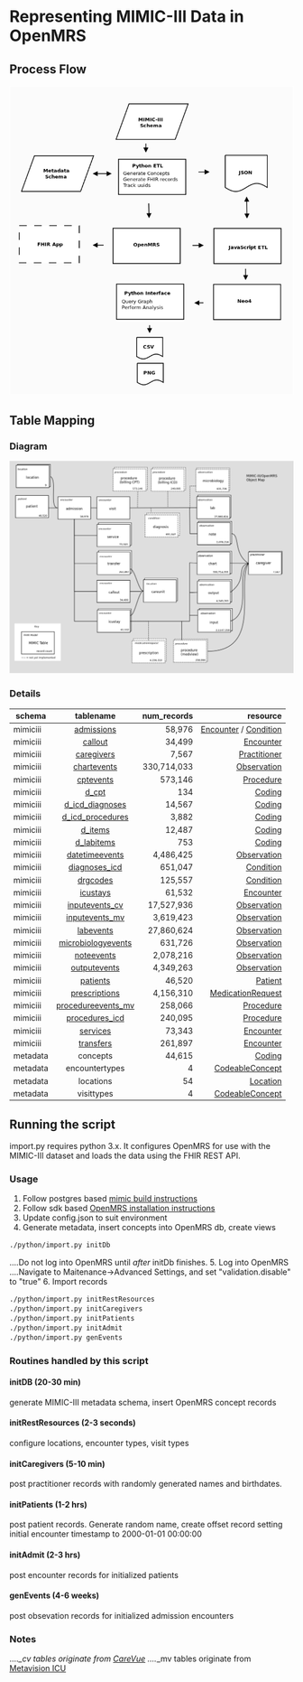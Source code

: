 # Representing MIMIC-III Data in OpenMRS
## Process Flow
![alt text](https://github.com/EpistasisLab/mrsman/blob/master/docs/process.png "Loading Process")
## Table Mapping
### Diagram
![alt text](https://github.com/EpistasisLab/mrsman/blob/master/docs/graph.png "MIMIC/OpenMRS object map")
### Details
| schema |      tablename|      num_records | resource
| ------------- |:-------------:| -----:| -------------:|
mimiciii |      [admissions](https://mimic.physionet.org/mimictables/admissions/) |    58,976 | [Encounter](https://www.hl7.org/fhir/encounter.html) / [Condition](https://www.hl7.org/fhir/condition.html)
mimiciii |      [callout](https://mimic.physionet.org/mimictables/callout/) |  34,499  | [Encounter](https://www.hl7.org/fhir/encounter.html)
mimiciii |      [caregivers](https://mimic.physionet.org/mimictables/caregivers/) |    7,567 | [Practitioner](https://www.hl7.org/fhir/practitioner.html)
mimiciii |      [chartevents](https://mimic.physionet.org/mimictables/chartevents/) |   330,714,033 | [Observation](https://www.hl7.org/fhir/observation.html)
mimiciii |      [cptevents](https://mimic.physionet.org/mimictables/cptevents/)  |     573,146 | [Procedure](https://www.hl7.org/fhir/procedure.html)
mimiciii |      [d_cpt](https://mimic.physionet.org/mimictables/d_cpt/) | 134 | [Coding](https://www.hl7.org/fhir/datatypes.html#Coding)
mimiciii |      [d_icd_diagnoses](https://mimic.physionet.org/mimictables/d_icd_diagnoses/) |       14,567 | [Coding](https://www.hl7.org/fhir/datatypes.html#Coding)
mimiciii |      [d_icd_procedures](https://mimic.physionet.org/mimictables/d_icd_procedures/) | 3,882 | [Coding](https://www.hl7.org/fhir/datatypes.html#Coding)
mimiciii |      [d_items](https://mimic.physionet.org/mimictables/d_items/) |       12,487 | [Coding](https://www.hl7.org/fhir/datatypes.html#Coding)
mimiciii |      [d_labitems](https://mimic.physionet.org/mimictables/d_labitems/) |    753 | [Coding](https://www.hl7.org/fhir/datatypes.html#Coding)
mimiciii |      [datetimeevents](https://mimic.physionet.org/mimictables/datetimeevents) |        4,486,425 | [Observation](https://www.hl7.org/fhir/observation.html)
mimiciii |      [diagnoses_icd](https://mimic.physionet.org/mimictables/diagnoses_icd/) | 651,047 | [Condition](https://www.hl7.org/fhir/condition.html) 
mimiciii |      [drgcodes](https://mimic.physionet.org/mimictables/drgcodes/) |      125,557 | [Condition](https://www.hl7.org/fhir/condition.html)
mimiciii |      [icustays](https://mimic.physionet.org/mimictables/icustays/) |      61,532 |  [Encounter](https://www.hl7.org/fhir/encounter.html)
mimiciii |      [inputevents_cv](https://mimic.physionet.org/mimictables/inputevents_cv/) |        17,527,936 | [Observation](https://www.hl7.org/fhir/observation.html)
mimiciii |      [inputevents_mv](https://mimic.physionet.org/mimictables/inputevents_mv/) |        3,619,423 | [Observation](https://www.hl7.org/fhir/observation.html)
mimiciii |      [labevents](https://mimic.physionet.org/mimictables/labevents/) |     27,860,624 | [Observation](https://www.hl7.org/fhir/observation.html)
mimiciii |      [microbiologyevents](https://mimic.physionet.org/mimictables/microbiologyevents/) |    631,726 | [Observation](https://www.hl7.org/fhir/observation.html)
mimiciii |      [noteevents](https://mimic.physionet.org/mimictables/microbiologyevents/) |    2,078,216 | [Observation](https://www.hl7.org/fhir/observation.html)
mimiciii |      [outputevents](https://mimic.physionet.org/mimictables/noteevents/) |  4,349,263 | [Observation](https://www.hl7.org/fhir/observation.html)
mimiciii |      [patients](https://mimic.physionet.org/mimictables/patients) |      46,520 | [Patient](https://www.hl7.org/fhir/patient.html)
mimiciii |      [prescriptions](https://mimic.physionet.org/mimictables/prescriptions) | 4,156,310 | [MedicationRequest](https://www.hl7.org/fhir/medicationrequest.html)
mimiciii |      [procedureevents_mv](https://mimic.physionet.org/mimictables/procedureevents_mv) |    258,066 | [Procedure](https://www.hl7.org/fhir/procedure.html)
mimiciii |      [procedures_icd](https://mimic.physionet.org/mimictables/procedures_icd) |        240,095 | [Procedure](https://www.hl7.org/fhir/procedure.html)
mimiciii |      [services](https://mimic.physionet.org/mimictables/services) |      73,343 | [Encounter](https://www.hl7.org/fhir/encounter.html)
mimiciii |      [transfers](https://mimic.physionet.org/mimictables/transfers) |     261,897 | [Encounter](https://www.hl7.org/fhir/encounter.html)
metadata |  concepts |      44,615 | [Coding](https://www.hl7.org/fhir/datatypes.html#Coding)
metadata |  encountertypes |        4 | [CodeableConcept](https://www.hl7.org/fhir/datatypes.html#CodeableConcept)
metadata |  locations |     54 | [Location](https://www.hl7.org/fhir/location.html)
metadata |  visittypes |    4 | [CodeableConcept](https://www.hl7.org/fhir/datatypes.html#CodeableConcept)

## Running the script
import.py requires python 3.x.  It configures OpenMRS for use with the MIMIC-III dataset and loads the data using the FHIR REST API. 
### Usage
1. Follow postgres based [mimic build instructions](https://github.com/EpistasisLab/mimic-code/tree/master/buildmimic/postgres)
2. Follow sdk based [OpenMRS installation instructions](https://wiki.openmrs.org/display/docs/OpenMRS+SDK)
3. Update config.json to suit environment
4. Generate metadata, insert concepts into OpenMRS db, create views
```bash
./python/import.py initDb
```
....Do not log into OpenMRS until *after* initDb finishes.
5. Log into OpenMRS
....Navigate to Maitenance->Advanced Settings, and set "validation.disable" to "true"
6. Import records
```bash
./python/import.py initRestResources
./python/import.py initCaregivers
./python/import.py initPatients
./python/import.py initAdmit
./python/import.py genEvents
```
### Routines handled by this script
#### initDB (20-30 min)
generate MIMIC-III metadata schema, insert OpenMRS concept records
#### initRestResources (2-3 seconds)
configure locations, encounter types, visit types
#### initCaregivers (5-10 min)
post practitioner records with randomly generated names and birthdates.
#### initPatients (1-2 hrs)
post patient records.  Generate random name, create offset record setting initial encounter timestamp to 2000-01-01 00:00:00 
#### initAdmit (2-3 hrs)
post encounter records for initialized patients
#### genEvents (4-6 weeks)
post obsevation records for initialized admission encounters

### Notes
....*_cv tables originate from [CareVue](http://www.medsphere.com/open-vista)
....*_mv tables originate from [Metavision ICU](http://www.imd-soft.com/products/intensive-care)
